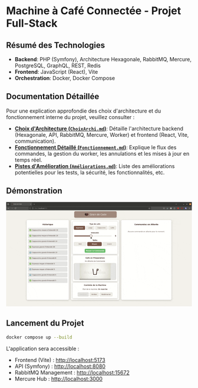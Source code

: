 # Machine à Café Connectée - Projet Full-Stack

## Résumé des Technologies

*   **Backend**: PHP (Symfony), Architecture Hexagonale, RabbitMQ, Mercure, PostgreSQL, GraphQL, REST, Redis
*   **Frontend**: JavaScript (React), Vite
*   **Orchestration**: Docker, Docker Compose

## Documentation Détaillée

Pour une explication approfondie des choix d'architecture et du fonctionnement interne du projet, veuillez consulter :

*   [**Choix d'Architecture (`ChoixArchi.md`)**](./ChoixArchi.md): Détaille l'architecture backend (Hexagonale, API, RabbitMQ, Mercure, Worker) et frontend (React, Vite, communication).
*   [**Fonctionnement Détaillé (`Fonctionnement.md`)**](./Fonctionnement.md): Explique le flux des commandes, la gestion du worker, les annulations et les mises à jour en temps réel.
*   [**Pistes d'Amélioration (`Améliorations.md`)**](./Améliorations.md): Liste des améliorations potentielles pour les tests, la sécurité, les fonctionnalités, etc.

## Démonstration

![GIF de démonstration de l'application](./demo.gif)

## Lancement du Projet

```bash
docker compose up --build
```

L'application sera accessible :
*   Frontend (Vite) : [http://localhost:5173](http://localhost:5173)
*   API (Symfony) : [http://localhost:8080](http://localhost:8080)
*   RabbitMQ Management : [http://localhost:15672](http://localhost:15672)
*   Mercure Hub : [http://localhost:3000](http://localhost:3000)
